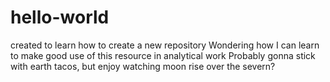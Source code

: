 # hello-world
created to learn how to create a new repository
Wondering how I can learn to make good use of this resource in analytical work
Probably gonna stick with earth tacos, but enjoy watching moon rise over the severn?

